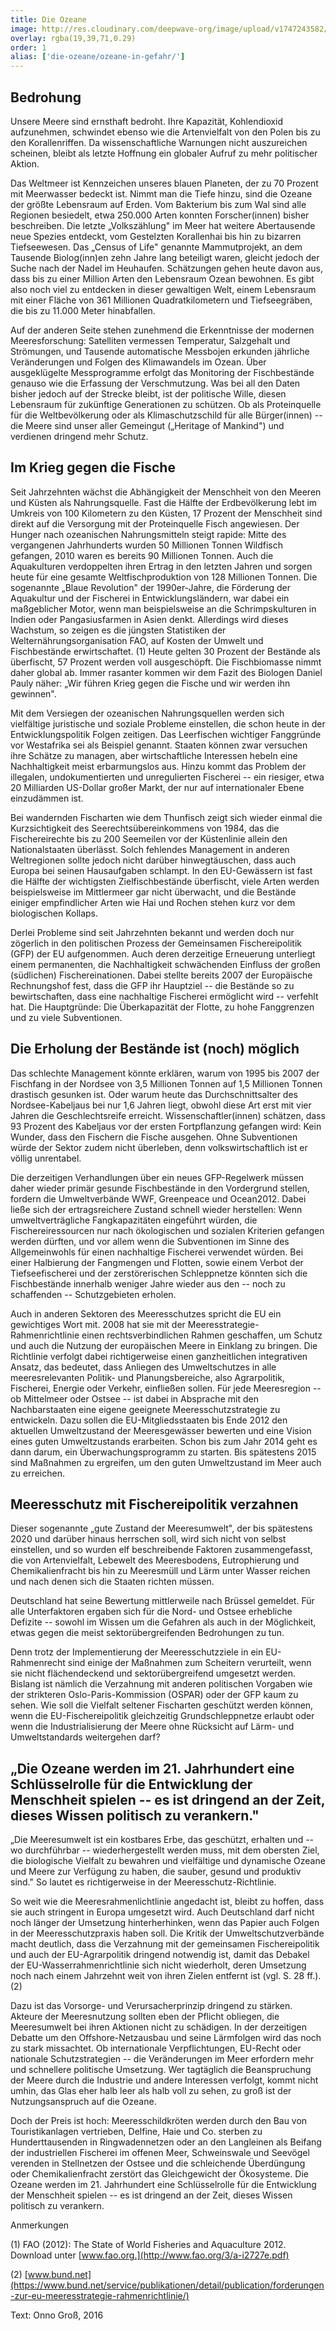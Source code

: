 ```yaml
---
title: Die Ozeane
image: http://res.cloudinary.com/deepwave-org/image/upload/v1747243582/deepwave.org/Die_Ozeane_bad_icon_B_RGB.jpg
overlay: rgba(19,39,71,0.29)
order: 1
alias: ['die-ozeane/ozeane-in-gefahr/']
---
```


## Bedrohung

Unsere Meere sind ernsthaft bedroht. Ihre Kapazität, Kohlendioxid aufzunehmen, schwindet ebenso wie die Artenvielfalt von den Polen bis zu den Korallenriffen. Da wissenschaftliche Warnungen nicht auszureichen scheinen, bleibt als letzte Hoffnung ein globaler Aufruf zu mehr politischer Aktion.

Das Weltmeer ist Kennzeichen unseres blauen Planeten, der zu 70 Prozent mit Meerwasser bedeckt ist. Nimmt man die Tiefe hinzu, sind die Ozeane der größte Lebensraum auf Erden. Vom Bakterium bis zum Wal sind alle Regionen besiedelt, etwa 250.000 Arten konnten Forscher(innen) bisher beschreiben. Die letzte „Volkszählung" im Meer hat weitere Abertausende neue Spezies entdeckt, vom Gestelzten Korallenhai bis hin zu bizarren Tiefseewesen. Das „Census of Life" genannte Mammutprojekt, an dem Tausende Biolog(inn)en zehn Jahre lang beteiligt waren, gleicht jedoch der Suche nach der Nadel im Heuhaufen. Schätzungen gehen heute davon aus, dass bis zu einer Million Arten den Lebensraum Ozean bewohnen. Es gibt also noch viel zu entdecken in dieser gewaltigen Welt, einem Lebensraum mit einer Fläche von 361 Millionen Quadratkilometern und Tiefseegräben, die bis zu 11.000 Meter hinabfallen.

Auf der anderen Seite stehen zunehmend die Erkenntnisse der modernen Meeresforschung: Satelliten vermessen Temperatur, Salzgehalt und Strömungen, und Tausende automatische Messbojen erkunden jährliche Veränderungen und Folgen des Klimawandels im Ozean. Über ausgeklügelte Messprogramme erfolgt das Monitoring der Fischbestände genauso wie die Erfassung der Verschmutzung. Was bei all den Daten bisher jedoch auf der Strecke bleibt, ist der politische Wille, diesen Lebensraum für zukünftige Generationen zu schützen. Ob als Proteinquelle für die Weltbevölkerung oder als Klimaschutzschild für alle Bürger(innen) -- die Meere sind unser aller Gemeingut („Heritage of Mankind") und verdienen dringend mehr Schutz.

## Im Krieg gegen die Fische

Seit Jahrzehnten wächst die Abhängigkeit der Menschheit von den Meeren und Küsten als Nahrungsquelle. Fast die Hälfte der Erdbevölkerung lebt im Umkreis von 100 Kilometern zu den Küsten, 17 Prozent der Menschheit sind direkt auf die Versorgung mit der Proteinquelle Fisch angewiesen. Der Hunger nach ozeanischen Nahrungsmitteln steigt rapide: Mitte des vergangenen Jahrhunderts wurden 50 Millionen Tonnen Wildfisch gefangen, 2010 waren es bereits 90 Millionen Tonnen. Auch die Aquakulturen verdoppelten ihren Ertrag in den letzten Jahren und sorgen heute für eine gesamte Weltfischproduktion von 128 Millionen Tonnen. Die sogenannte „Blaue Revolution" der 1990er-Jahre, die Förderung der Aquakultur und der Fischerei in Entwicklungsländern, war dabei ein maßgeblicher Motor, wenn man beispielsweise an die Schrimpskulturen in Indien oder Pangasiusfarmen in Asien denkt. Allerdings wird dieses Wachstum, so zeigen es die jüngsten Statistiken der Welternährungsorganisation FAO, auf Kosten der Umwelt und Fischbestände erwirtschaftet. (1) Heute gelten 30 Prozent der Bestände als überfischt, 57 Prozent werden voll ausgeschöpft. Die Fischbiomasse nimmt daher global ab. Immer rasanter kommen wir dem Fazit des Biologen Daniel Pauly näher: „Wir führen Krieg gegen die Fische und wir werden ihn gewinnen".

Mit dem Versiegen der ozeanischen Nahrungsquellen werden sich vielfältige juristische und soziale Probleme einstellen, die schon heute in der Entwicklungspolitik Folgen zeitigen. Das Leerfischen wichtiger Fanggründe vor Westafrika sei als Beispiel genannt. Staaten können zwar versuchen ihre Schätze zu managen, aber wirtschaftliche Interessen hebeln eine Nachhaltigkeit meist erbarmungslos aus. Hinzu kommt das Problem der illegalen, undokumentierten und unregulierten Fischerei -- ein riesiger, etwa 20 Milliarden US-Dollar großer Markt, der nur auf internationaler Ebene einzudämmen ist.

Bei wandernden Fischarten wie dem Thunfisch zeigt sich wieder einmal die Kurzsichtigkeit des Seerechtsübereinkommens von 1984, das die Fischereirechte bis zu 200 Seemeilen vor der Küstenlinie allein den Nationalstaaten überlässt. Solch fehlendes Management in anderen Weltregionen sollte jedoch nicht darüber hinwegtäuschen, dass auch Europa bei seinen Hausaufgaben schlampt. In den EU-Gewässern ist fast die Hälfte der wichtigsten Zielfischbestände überfischt, viele Arten werden beispielsweise im Mittlermeer gar nicht überwacht, und die Bestände einiger empfindlicher Arten wie Hai und Rochen stehen kurz vor dem biologischen Kollaps.

Derlei Probleme sind seit Jahrzehnten bekannt und werden doch nur zögerlich in den politischen Prozess der Gemeinsamen Fischereipolitik (GFP) der EU aufgenommen. Auch deren derzeitige Erneuerung unterliegt einem permanenten, die Nachhaltigkeit schwächenden Einfluss der großen (südlichen) Fischereinationen. Dabei stellte bereits 2007 der Europäische Rechnungshof fest, dass die GFP ihr Hauptziel -- die Bestände so zu bewirtschaften, dass eine nachhaltige Fischerei ermöglicht wird -- verfehlt hat. Die Hauptgründe: Die Überkapazität der Flotte, zu hohe Fanggrenzen und zu viele Subventionen.

## Die Erholung der Bestände ist (noch) möglich

Das schlechte Management könnte erklären, warum von 1995 bis 2007 der Fischfang in der Nordsee von 3,5 Millionen Tonnen auf 1,5 Millionen Tonnen drastisch gesunken ist. Oder warum heute das Durchschnittsalter des Nordsee-Kabeljaus bei nur 1,6 Jahren liegt, obwohl diese Art erst mit vier Jahren die Geschlechtsreife erreicht. Wissenschaftler(innen) schätzen, dass 93 Prozent des Kabeljaus vor der ersten Fortpflanzung gefangen wird: Kein Wunder, dass den Fischern die Fische ausgehen. Ohne Subventionen würde der Sektor zudem nicht überleben, denn volkswirtschaftlich ist er völlig unrentabel.

Die derzeitigen Verhandlungen über ein neues GFP-Regelwerk müssen daher wieder primär gesunde Fischbestände in den Vordergrund stellen, fordern die Umweltverbände WWF, Greenpeace und Ocean2012. Dabei ließe sich der ertragsreichere Zustand schnell wieder herstellen: Wenn umweltverträgliche Fangkapazitäten eingeführt würden, die Fischereiressourcen nur nach ökologischen und sozialen Kriterien gefangen werden dürften, und vor allem wenn die Subventionen im Sinne des Allgemeinwohls für einen nachhaltige Fischerei verwendet würden. Bei einer Halbierung der Fangmengen und Flotten, sowie einem Verbot der Tiefseefischerei und der zerstörerischen Schleppnetze könnten sich die Fischbestände innerhalb weniger Jahre wieder aus den -- noch zu schaffenden -- Schutzgebieten erholen.

Auch in anderen Sektoren des Meeresschutzes spricht die EU ein gewichtiges Wort mit. 2008 hat sie mit der Meeresstrategie-Rahmenrichtlinie einen rechtsverbindlichen Rahmen geschaffen, um Schutz und auch die Nutzung der europäischen Meere in Einklang zu bringen. Die Richtlinie verfolgt dabei richtigerweise einen ganzheitlichen integrativen Ansatz, das bedeutet, dass Anliegen des Umweltschutzes in alle meeresrelevanten Politik- und Planungsbereiche, also Agrarpolitik, Fischerei, Energie oder Verkehr, einfließen sollen. Für jede Meeresregion -- ob Mittelmeer oder Ostsee -- ist dabei in Absprache mit den Nachbarstaaten eine eigene geeignete Meeresschutzstrategie zu entwickeln. Dazu sollen die EU-Mitgliedsstaaten bis Ende 2012 den aktuellen Umweltzustand der Meeresgewässer bewerten und eine Vision eines guten Umweltzustands erarbeiten. Schon bis zum Jahr 2014 geht es dann darum, ein Überwachungsprogramm zu starten. Bis spätestens 2015 sind Maßnahmen zu ergreifen, um den guten Umweltzustand im Meer auch zu erreichen.

## Meeresschutz mit Fischereipolitik verzahnen

Dieser sogenannte „gute Zustand der Meeresumwelt", der bis spätestens 2020 und darüber hinaus herrschen soll, wird sich nicht von selbst einstellen, und so wurden elf beschreibende Faktoren zusammengefasst, die von Artenvielfalt, Lebewelt des Meeresbodens, Eutrophierung und Chemikalienfracht bis hin zu Meeresmüll und Lärm unter Wasser reichen und nach denen sich die Staaten richten müssen.

Deutschland hat seine Bewertung mittlerweile nach Brüssel gemeldet. Für alle Unterfaktoren ergaben sich für die Nord- und Ostsee erhebliche Defizite -- sowohl im Wissen um die Gefahren als auch in der Möglichkeit, etwas gegen die meist sektorübergreifenden Bedrohungen zu tun.

Denn trotz der Implementierung der Meeresschutzziele in ein EU-Rahmenrecht sind einige der Maßnahmen zum Scheitern verurteilt, wenn sie nicht flächendeckend und sektorübergreifend umgesetzt werden. Bislang ist nämlich die Verzahnung mit anderen politischen Vorgaben wie der strikteren Oslo-Paris-Kommission (OSPAR) oder der GFP kaum zu sehen. Wie soll die Vielfalt seltener Fischarten geschützt werden können, wenn die EU-Fischereipolitik gleichzeitig Grundschleppnetze erlaubt oder wenn die Industrialisierung der Meere ohne Rücksicht auf Lärm- und Umweltstandards weitergehen darf?

## „Die Ozeane werden im 21. Jahrhundert eine Schlüsselrolle für die Entwicklung der Menschheit spielen -- es ist dringend an der Zeit, dieses Wissen politisch zu verankern."

„Die Meeresumwelt ist ein kostbares Erbe, das geschützt, erhalten und -- wo durchführbar -- wiederhergestellt werden muss, mit dem obersten Ziel, die biologische Vielfalt zu bewahren und vielfältige und dynamische Ozeane und Meere zur Verfügung zu haben, die sauber, gesund und produktiv sind." So lautet es richtigerweise in der Meeresschutz-Richtlinie.

So weit wie die Meeresrahmenlichtlinie angedacht ist, bleibt zu hoffen, dass sie auch stringent in Europa umgesetzt wird. Auch Deutschland darf nicht noch länger der Umsetzung hinterherhinken, wenn das Papier auch Folgen in der Meeresschutzpraxis haben soll. Die Kritik der Umweltschutzverbände macht deutlich, dass die Verzahnung mit der gemeinsamen Fischereipolitik und auch der EU-Agrarpolitik dringend notwendig ist, damit das Debakel der EU-Wasserrahmenrichtlinie sich nicht wiederholt, deren Umsetzung noch nach einem Jahrzehnt weit von ihren Zielen entfernt ist (vgl. S. 28 ff.). (2)

Dazu ist das Vorsorge- und Verursacherprinzip dringend zu stärken. Akteure der Meeresnutzung sollten eben der Pflicht obliegen, die Meeresumwelt bei ihren Aktionen nicht zu schädigen. In der derzeitigen Debatte um den Offshore-Netzausbau und seine Lärmfolgen wird das noch zu stark missachtet. Ob internationale Verpflichtungen, EU-Recht oder nationale Schutzstrategien -- die Veränderungen im Meer erfordern mehr und schnellere politische Umsetzung. Wer tagtäglich die Beanspruchung der Meere durch die Industrie und andere Interessen verfolgt, kommt nicht umhin, das Glas eher halb leer als halb voll zu sehen, zu groß ist der Nutzungsanspruch auf die Ozeane.

Doch der Preis ist hoch: Meeresschildkröten werden durch den Bau von Touristikanlagen vertrieben, Delfine, Haie und Co. sterben zu Hunderttausenden in Ringwadennetzen oder an den Langleinen als Beifang der industriellen Fischerei im offenen Meer, Schweinswale und Seevögel verenden in Stellnetzen der Ostsee und die schleichende Überdüngung oder Chemikalienfracht zerstört das Gleichgewicht der Ökosysteme. Die Ozeane werden im 21. Jahrhundert eine Schlüsselrolle für die Entwicklung der Menschheit spielen -- es ist dringend an der Zeit, dieses Wissen politisch zu verankern.

Anmerkungen

(1) FAO (2012): The State of World Fisheries and Aquaculture 2012.\
Download unter [www.fao.org.](http://www.fao.org/3/a-i2727e.pdf)

(2) [www.bund.net](https://www.bund.net/service/publikationen/detail/publication/forderungen-zur-eu-meeresstrategie-rahmenrichtlinie/)

Text: Onno Groß, 2016